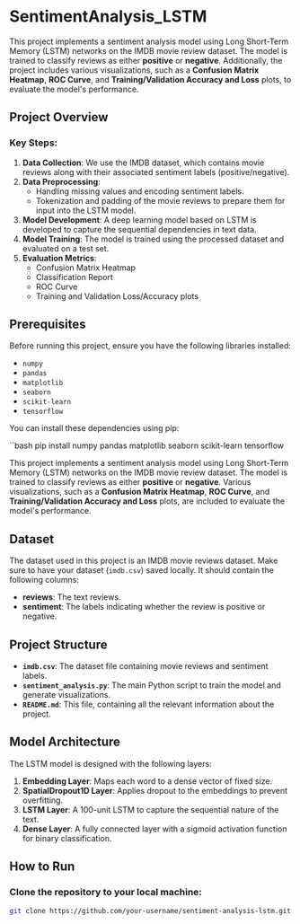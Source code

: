 # SentimentAnalysis_LSTM

This project implements a sentiment analysis model using Long Short-Term Memory (LSTM) networks on the IMDB movie review dataset. The model is trained to classify reviews as either **positive** or **negative**. Additionally, the project includes various visualizations, such as a **Confusion Matrix Heatmap**, **ROC Curve**, and **Training/Validation Accuracy and Loss** plots, to evaluate the model's performance.

## Project Overview

### Key Steps:
1. **Data Collection**: We use the IMDB dataset, which contains movie reviews along with their associated sentiment labels (positive/negative).
2. **Data Preprocessing**:
   - Handling missing values and encoding sentiment labels.
   - Tokenization and padding of the movie reviews to prepare them for input into the LSTM model.
3. **Model Development**: A deep learning model based on LSTM is developed to capture the sequential dependencies in text data.
4. **Model Training**: The model is trained using the processed dataset and evaluated on a test set.
5. **Evaluation Metrics**: 
   - Confusion Matrix Heatmap
   - Classification Report
   - ROC Curve
   - Training and Validation Loss/Accuracy plots

## Prerequisites

Before running this project, ensure you have the following libraries installed:

- `numpy`
- `pandas`
- `matplotlib`
- `seaborn`
- `scikit-learn`
- `tensorflow`

You can install these dependencies using pip:

``bash
pip install numpy pandas matplotlib seaborn scikit-learn tensorflow

This project implements a sentiment analysis model using Long Short-Term Memory (LSTM) networks on the IMDB movie review dataset. The model is trained to classify reviews as either **positive** or **negative**. Various visualizations, such as a **Confusion Matrix Heatmap**, **ROC Curve**, and **Training/Validation Accuracy and Loss** plots, are included to evaluate the model's performance.

## Dataset

The dataset used in this project is an IMDB movie reviews dataset. Make sure to have your dataset (`imdb.csv`) saved locally. It should contain the following columns:

- **reviews**: The text reviews.
- **sentiment**: The labels indicating whether the review is positive or negative.

## Project Structure

- **`imdb.csv`**: The dataset file containing movie reviews and sentiment labels.
- **`sentiment_analysis.py`**: The main Python script to train the model and generate visualizations.
- **`README.md`**: This file, containing all the relevant information about the project.

## Model Architecture

The LSTM model is designed with the following layers:

1. **Embedding Layer**: Maps each word to a dense vector of fixed size.
2. **SpatialDropout1D Layer**: Applies dropout to the embeddings to prevent overfitting.
3. **LSTM Layer**: A 100-unit LSTM to capture the sequential nature of the text.
4. **Dense Layer**: A fully connected layer with a sigmoid activation function for binary classification.

## How to Run

### Clone the repository to your local machine:
```bash
git clone https://github.com/your-username/sentiment-analysis-lstm.git

